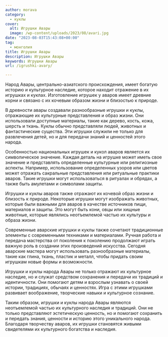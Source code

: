 ```yaml
---
author: morava
category:
  - куклы
cover:
  alt: Игрушки Авары
  image: /wp-content/uploads/2023/08/avari.jpg
date: "2023-08-03T15:43:08+00:00"
tag:
  - монголия
title: Игрушки Авары
description: Игрушки Авары
keywords: Игрушки Авары
url: /igrushki-avary/

---
```

Народ Авары, центрально-азиатского происхождения, имеет богатую историю и культурное наследие, которое находит отражение в их игрушках и куклах. Изготовление игрушек у аваров имеет древние корни и связано с их кочевым образом жизни и близостью к природе.

В древности авары создавали разнообразные игрушки и куклы, отражающие их культурные представления и образ жизни. Они использовали доступные материалы, такие как дерево, кость, кожа, шерсть и ткань. Куклы обычно представляли людей, животных и фантастические существа. Эти игрушки служили не только для развлечения детей, но и для передачи знаний и ценностей этого народа.

Особенностью национальных игрушек и кукол аваров является их символическое значение. Каждая деталь на игрушке может иметь свое значение и представлять определенные культурные или религиозные аспекты. Например, использование определенных узоров или цветов может отражать сакральные представления или ритуальные практики аваров. Такие игрушки могут использоваться в ритуалах и обрядах, а также быть амулетами и символами защиты.

Игрушки и куклы аваров также отражают их кочевой образ жизни и близость к природе. Некоторые игрушки могут изображать животных, которые были важными для аваров в качестве источников пищи, материалов и защиты. Это могут быть кони, овцы или хищные животные, которые являлись неотъемлемой частью их культуры и образа жизни.

Современные аварские игрушки и куклы также сочетают традиционные элементы с современными техниками и материалами. Ручная работа и передача мастерства от поколения к поколению продолжают играть важную роль в создании этих произведений искусства. Сегодня аварские мастера могут использовать разнообразные материалы, такие как глина, ткань, пластик и металл, чтобы придать своим игрушкам новые формы и возможности.

Игрушки и куклы народа Авары не только отражают их культурное наследие, но и служат средством сохранения и передачи их традиций и идентичности. Они помогают детям и взрослым узнавать о своей истории, традициях, обычаях и ценностях. Игра с этими игрушками развивает воображение, творческие навыки и культурное сознание.

Таким образом, игрушки и куклы народа Авары являются неотъемлемой частью их культурного наследия и традиций. Они не только представляют эстетическую ценность, но и помогают сохранить и передать знания, ценности и историю этого уникального народа. Благодаря творчеству аваров, их игрушки становятся живыми свидетелями их культурного богатства и наследия.
